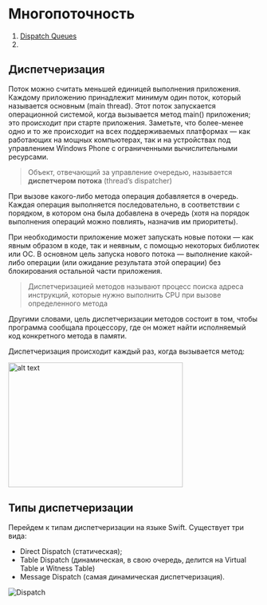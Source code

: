  # Многопоточность
 
1. [Dispatch Queues](https://developer.apple.com/library/archive/documentation/General/Conceptual/ConcurrencyProgrammingGuide/OperationQueues/OperationQueues.html#//apple_ref/doc/uid/TP40008091-CH102-SW28)
2. []()
 
## Диспетчеризация

Поток можно считать меньшей единицей выполнения приложения. Каждому приложению принадлежит минимум один поток, который называется основным (main thread). Этот поток запускается операционной системой, когда вызывается метод main() приложения; это происходит при старте приложения. Заметьте, что более-менее одно и то же происходит на всех поддерживаемых платформах — как работающих на мощных компьютерах, так и на устройствах под управлением Windows Phone с ограниченными вычислительными ресурсами.

> Объект, отвечающий за управление очередью, называется **диспетчером потока** (thread’s dispatcher)

При вызове какого-либо метода операция добавляется в очередь. Каждая операция выполняется последовательно, в соответствии с порядком, в котором она была добавлена в очередь (хотя на порядок выполнения операций можно повлиять, назначив им приоритеты).

При необходимости приложение может запускать новые потоки — как явным образом в коде, так и неявным, с помощью некоторых библиотек или ОС. В основном цель запуска нового потока — выполнение какой-либо операции (или ожидание результата этой операции) без блокирования остальной части приложения.

> Диспетчеризацией методов называют процесс поиска адреса инструкций, которые нужно выполнить CPU при вызове определенного метода

Другими словами, цель диспетчеризации методов состоит в том, чтобы программа сообщала процессору, где он может найти исполняемый код конкретного метода в памяти.

Диспетчеризация происходит каждый раз, когда вызывается метод:

<img src="https://habrastorage.org/getpro/habr/upload_files/a12/221/b3c/a12221b3cd7f8d47cd3345d6d313bdfb.png" alt="alt text" width="350" height="250">


## Типы диспетчеризации

Перейдем к типам диспетчеризации на языке Swift. Существует три вида: 

* Direct Dispatch (статическая);
* Table Dispatch (динамическая, в свою очередь, делится на Virtual Table и Witness Table)
* Message Dispatch (самая динамическая диспетчеризация).


![Dispatch](https://hsto.org/getpro/habr/upload_files/17e/f12/078/17ef120789f74352f33c617df5996a4b.png)






